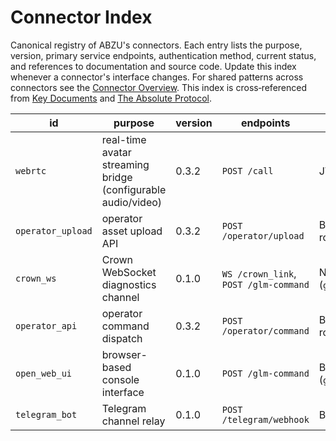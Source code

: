 # Connector Index

Canonical registry of ABZU's connectors. Each entry lists the purpose, version,
primary service endpoints, authentication method, current status, and
references to documentation and source code. Update this index whenever a
connector's interface changes. For shared patterns across connectors see the
[Connector Overview](README.md). This index is cross‑referenced from
[Key Documents](../KEY_DOCUMENTS.md) and [The Absolute Protocol](../The_Absolute_Protocol.md).

| id | purpose | version | endpoints | auth | status | docs | code |
| --- | --- | --- | --- | --- | --- | --- | --- |
| `webrtc` | real-time avatar streaming bridge (configurable audio/video) | 0.3.2 | `POST /call` | JWT | Experimental | [Nazarick Web Console](../nazarick_web_console.md) | [webrtc_connector.py](../../connectors/webrtc_connector.py) |
| `operator_upload` | operator asset upload API | 0.3.2 | `POST /operator/upload` | Bearer (`operator` role) | Experimental | [Operator Protocol](../operator_protocol.md) | [operator_api.py](../../operator_api.py) |
| `crown_ws` | Crown WebSocket diagnostics channel | 0.1.0 | `WS /crown_link`, `POST /glm-command` | None (WS), Bearer (`glm_command_token`) | Experimental | [Crown Agent Overview](../CROWN_OVERVIEW.md) | [crown_link.py](../../agents/razar/crown_link.py) |
| `operator_api` | operator command dispatch | 0.3.2 | `POST /operator/command` | Bearer (`operator` role) | Experimental | [Operator Protocol](../operator_protocol.md) | [operator_api.py](../../operator_api.py) |
| `open_web_ui` | browser-based console interface | 0.1.0 | `POST /glm-command` | Bearer (`glm_command_token`) | Experimental | [Open Web UI Integration Guide](../open_web_ui.md) | [server.py](../../server.py) |
| `telegram_bot` | Telegram channel relay | 0.1.0 | `POST /telegram/webhook` | Bot token | Experimental | [Nazarick Agents](../nazarick_agents.md) | [telegram_bot.py](../../communication/telegram_bot.py) |
